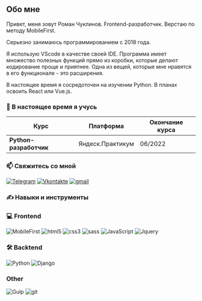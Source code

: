 #

## Обо мне

Привет, меня зовут Роман Чуклинов.
Frontend-разработчик. Верстаю по методу MobileFirst.

Серьезно занимаюсь программированием с 2018 года.

Я использую VScode в качестве своей IDE.
Программа имеет множество полезных функций прямо из коробки, которые делают кодирование проще и приятнее. Одна из вещей, которые мне нравятся в его функционале - это расширения.

В настоящее время я сосредоточен на изучении Python. В планах освоить React или Vue.js.

### 🔎 В настоящее время я учусь

| Курс | Платформа | Окончание курса |
| --- | --- | --- |
| __Python-разработчик__ | Яндеск.Практикум | 06/2022 |

### 📫 Свяжитесь со мной

[![Telegram](https://img.shields.io/badge/-Telegram-090909?style=for-the-badge&logo=Telegram)](https://t.me/xjt85)
[![Vkontakte](https://img.shields.io/badge/-Vkontakte-090909?style=for-the-badge&logo=vk)](https://vk.com/roman_xjt)
[![gmail](https://img.shields.io/badge/-gmail-090909?style=for-the-badge&logo=gmail)](mailto:xjtvu85@mail.com)

### ✍ Навыки и инструменты

### 💻 Frontend

![MobileFirst](https://img.shields.io/badge/-метод%20Mobile%20First-090909?style=for-the-badge&logo=MobileFirst)
![html5](https://img.shields.io/badge/-html5-090909?style=for-the-badge&logo=html5)
![css3](https://img.shields.io/badge/-css3-090909?style=for-the-badge&logo=css3)
![sass](https://img.shields.io/badge/-sass-090909?style=for-the-badge&logo=sass)
![JavaScript](https://img.shields.io/badge/-JavaScript-090909?style=for-the-badge&logo=JavaScript)
![Jquery](https://img.shields.io/badge/-Jquery-090909?style=for-the-badge&logo=Jquery)

### 🛠 Backtend

![Python](https://img.shields.io/badge/-Python-090909?style=for-the-badge&logo=Python)
![Django](https://img.shields.io/badge/-Django-090909?style=for-the-badge&logo=Django)

### Other

![Gulp](https://img.shields.io/badge/-Gulp-090909?style=for-the-badge&logo=Gulp)
![git](https://img.shields.io/badge/-git-090909?style=for-the-badge&logo=git)
